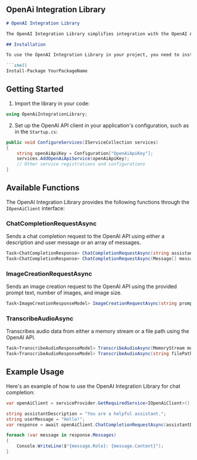 ## OpenAi Integration Library
```markdown
# OpenAI Integration Library

The OpenAI Integration Library simplifies integration with the OpenAI API in your applications. It provides easy-to-use functions for various OpenAI API endpoints.

## Installation

To use the OpenAI Integration Library in your project, you need to install the NuGet package:

```shell
Install-Package YourPackageName
```

## Getting Started

1. Import the library in your code:

```csharp
using OpenAiIntegrationLibrary;
```

2. Set up the OpenAI API client in your application's configuration, such as in the `Startup.cs`:

```csharp
public void ConfigureServices(IServiceCollection services)
{
    string openAiApiKey = Configuration["OpenAiApiKey"];
    services.AddOpenAiApiService(openAiApiKey);
    // Other service registrations and configurations
}
```

## Available Functions

The OpenAI Integration Library provides the following functions through the `IOpenAiClient` interface:

### ChatCompletionRequestAsync

Sends a chat completion request to the OpenAI API using either a description and user message or an array of messages.

```csharp
Task<ChatCompletionResponse> ChatCompletionRequestAsync(string assistantDescription, string userMessage);
Task<ChatCompletionResponse> ChatCompletionRequestAsync(Message[] messages);
```

### ImageCreationRequestAsync

Sends an image creation request to the OpenAI API using the provided prompt text, number of images, and image size.

```csharp
Task<ImageCreationResponseModel> ImageCreationRequestAsync(string promptText, int numberOfImages, OpenAiImageSize imageSize);
```

### TranscribeAudioAsync

Transcribes audio data from either a memory stream or a file path using the OpenAI API.

```csharp
Task<TranscribeAudioResponseModel> TranscribeAudioAsync(MemoryStream memoryStream);
Task<TranscribeAudioResponseModel> TranscribeAudioAsync(string filePath);
```

## Example Usage

Here's an example of how to use the OpenAI Integration Library for chat completion:

```csharp
var openAiClient = serviceProvider.GetRequiredService<IOpenAiClient>();

string assistantDescription = "You are a helpful assistant.";
string userMessage = "Hello!";
var response = await openAiClient.ChatCompletionRequestAsync(assistantDescription, userMessage);

foreach (var message in response.Messages)
{
    Console.WriteLine($"{message.Role}: {message.Content}");
}
```